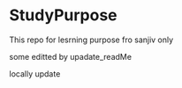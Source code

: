 # StudyPurpose
This repo for lesrning purpose fro sanjiv only


some editted by upadate_readMe

locally update

